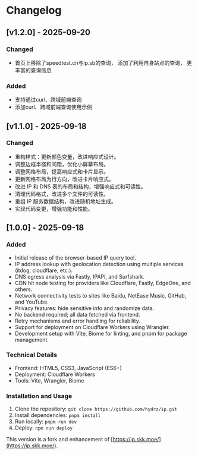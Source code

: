 # Changelog

## [v1.2.0] - 2025-09-20

### Changed
- 首页上移除了speedtest.cn与ip.sb的查询， 添加了利用自身站点的查询， 更丰富的查询信息

### Added
- 支持通过curl、跨域前端查询
- 添加curl、跨域前端查询使用示例

## [v1.1.0] - 2025-09-18

### Changed
- 重构样式：更新颜色变量，改进响应式设计。
- 调整边框半径和间距，优化小屏幕布局。
- 调整网格布局，提高响应式和卡片显示。
- 更新网格布局为行方向，改进卡片响应式。
- 改进 IP 和 DNS 表的布局和结构，增强响应式和可读性。
- 清理代码格式，改进多个文件的可读性。
- 重组 IP 服务数据结构，改进随机地址生成。
- 实现代码变更，增强功能和性能。

## [1.0.0] - 2025-09-18

### Added
- Initial release of the browser-based IP query tool.
- IP address lookup with geolocation detection using multiple services (itdog, cloudflare, etc.).
- DNS egress analysis via Fastly, IPAPI, and Surfshark.
- CDN hit node testing for providers like Cloudflare, Fastly, EdgeOne, and others.
- Network connectivity tests to sites like Baidu, NetEase Music, GitHub, and YouTube.
- Privacy features: hide sensitive info and randomize data.
- No backend required; all data fetched via frontend.
- Retry mechanisms and error handling for reliability.
- Support for deployment on Cloudflare Workers using Wrangler.
- Development setup with Vite, Biome for linting, and pnpm for package management.

### Technical Details
- Frontend: HTML5, CSS3, JavaScript (ES6+)
- Deployment: Cloudflare Workers
- Tools: Vite, Wrangler, Biome

### Installation and Usage
1. Clone the repository: `git clone https://github.com/hydrz/ip.git`
2. Install dependencies: `pnpm install`
3. Run locally: `pnpm run dev`
4. Deploy: `npm run deploy`

This version is a fork and enhancement of [https://ip.skk.moe/](https://ip.skk.moe/).
